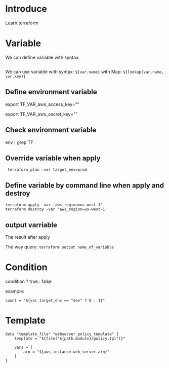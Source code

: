 # Introduce
Learn terraform

# Variable
We can define variable with syntax:
```variable "name" {}
```
We can use variable with syntax:
```${var.name}```
with Map: 
```${lookup(var.name, var.key)}```
## Define environment variable
export TF_VAR_aws_access_key=""

export TF_VAR_aws_secret_key=""

## Check environment variable
env | grep TF

## Override variable when apply
``` terraform plan -var target_env=prod```
## Define variable by command line when apply and destroy
```
terraform apply -var 'aws_region=us-west-1'
terraform destroy -var 'aws_region=us-west-1'
```

## output varriable
The result after apply

The way query: ```terraform output name_of_variable```

# Condition
condition ? true : false

example:
```
count = "${var.target_env == "dev" ? 0 : 1}"
```

# Template
```
data "template_file" "webserver_policy_template" {
    template = "${file("${path.module}/policy.tpl")}"

    vars = {
        arn = "${aws_instance.web_server.arn}"
    }
}
```